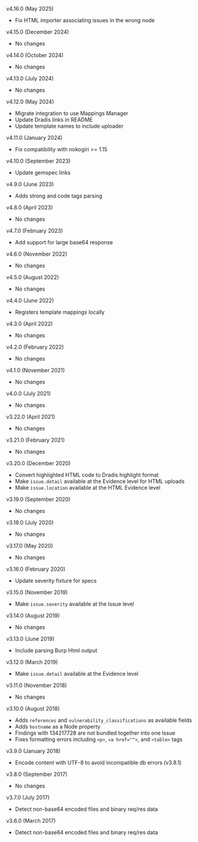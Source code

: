v4.16.0 (May 2025)
  - Fix HTML importer associating issues in the wrong node

v4.15.0 (December 2024)
  - No changes

v4.14.0 (October 2024)
  - No changes

v4.13.0 (July 2024)
  - No changes

v4.12.0 (May 2024)
  - Migrate integration to use Mappings Manager
  - Update Dradis links in README
  - Update template names to include uploader

v4.11.0 (January 2024)
  - Fix compatibility with nokogiri >= 1.15

v4.10.0 (September 2023)
  - Update gemspec links

v4.9.0 (June 2023)
  - Adds strong and code tags parsing

v4.8.0 (April 2023)
  - No changes

v4.7.0 (February 2023)
  - Add support for large base64 response

v4.6.0 (November 2022)
  - No changes

v4.5.0 (August 2022)
  - No changes

v4.4.0 (June 2022)
  - Registers template mappings locally

v4.3.0 (April 2022)
  - No changes

v4.2.0 (February 2022)
  - No changes

v4.1.0 (November 2021)
  - No changes

v4.0.0 (July 2021)
  - No changes

v3.22.0 (April 2021)
  - No changes

v3.21.0 (February 2021)
  - No changes

v3.20.0 (December 2020)
  - Convert highlighted HTML code to Dradis highlight format
  - Make `issue.detail` available at the Evidence level for HTML uploads
  - Make `issue.location` available at the HTML Evidence level

v3.19.0 (September 2020)
  - No changes

v3.18.0 (July 2020)
  - No changes

v3.17.0 (May 2020)
  - No changes

v3.16.0 (February 2020)
  - Update severity fixture for specs

v3.15.0 (November 2019)
  - Make `issue.severity` available at the Issue level

v3.14.0 (August 2019)
  - No changes

v3.13.0 (June 2019)
  - Include parsing Burp Html output

v3.12.0 (March 2019)
  - Make `issue.detail` available at the Evidence level

v3.11.0 (November 2018)
  - No changes

v3.10.0 (August 2018)
  - Adds `references` and `vulnerability_classifications` as available fields
  - Adds `hostname` as a Node property
  - Findings with <type>134217728</type> are not bundled together into one Issue
  - Fixes formatting errors including `<p>`, `<a href="">`, and `<table>` tags

v3.9.0 (January 2018)
  - Encode content with UTF-8 to avoid incompatible db errors (v3.8.1)

v3.8.0 (September 2017)
  - No changes

v3.7.0 (July 2017)
  - Detect non-base64 encoded files and binary req/res data

v3.6.0 (March 2017)
  - Detect non-base64 encoded files and binary req/res data
